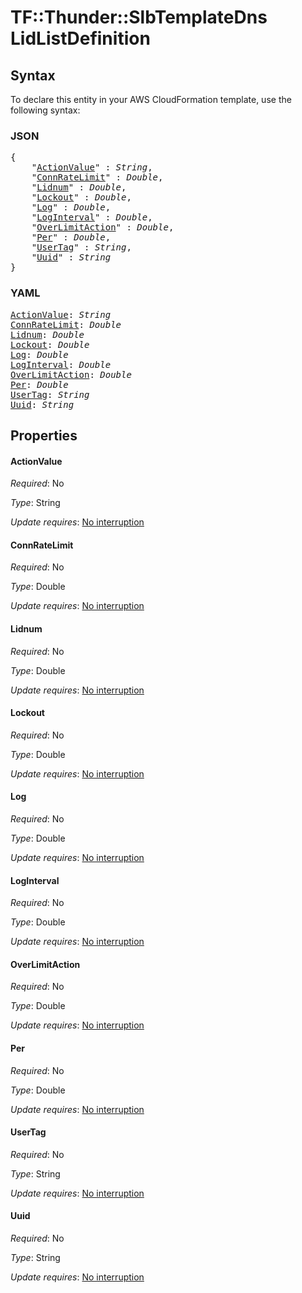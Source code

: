 # TF::Thunder::SlbTemplateDns LidListDefinition

## Syntax

To declare this entity in your AWS CloudFormation template, use the following syntax:

### JSON

<pre>
{
    "<a href="#actionvalue" title="ActionValue">ActionValue</a>" : <i>String</i>,
    "<a href="#connratelimit" title="ConnRateLimit">ConnRateLimit</a>" : <i>Double</i>,
    "<a href="#lidnum" title="Lidnum">Lidnum</a>" : <i>Double</i>,
    "<a href="#lockout" title="Lockout">Lockout</a>" : <i>Double</i>,
    "<a href="#log" title="Log">Log</a>" : <i>Double</i>,
    "<a href="#loginterval" title="LogInterval">LogInterval</a>" : <i>Double</i>,
    "<a href="#overlimitaction" title="OverLimitAction">OverLimitAction</a>" : <i>Double</i>,
    "<a href="#per" title="Per">Per</a>" : <i>Double</i>,
    "<a href="#usertag" title="UserTag">UserTag</a>" : <i>String</i>,
    "<a href="#uuid" title="Uuid">Uuid</a>" : <i>String</i>
}
</pre>

### YAML

<pre>
<a href="#actionvalue" title="ActionValue">ActionValue</a>: <i>String</i>
<a href="#connratelimit" title="ConnRateLimit">ConnRateLimit</a>: <i>Double</i>
<a href="#lidnum" title="Lidnum">Lidnum</a>: <i>Double</i>
<a href="#lockout" title="Lockout">Lockout</a>: <i>Double</i>
<a href="#log" title="Log">Log</a>: <i>Double</i>
<a href="#loginterval" title="LogInterval">LogInterval</a>: <i>Double</i>
<a href="#overlimitaction" title="OverLimitAction">OverLimitAction</a>: <i>Double</i>
<a href="#per" title="Per">Per</a>: <i>Double</i>
<a href="#usertag" title="UserTag">UserTag</a>: <i>String</i>
<a href="#uuid" title="Uuid">Uuid</a>: <i>String</i>
</pre>

## Properties

#### ActionValue

_Required_: No

_Type_: String

_Update requires_: [No interruption](https://docs.aws.amazon.com/AWSCloudFormation/latest/UserGuide/using-cfn-updating-stacks-update-behaviors.html#update-no-interrupt)

#### ConnRateLimit

_Required_: No

_Type_: Double

_Update requires_: [No interruption](https://docs.aws.amazon.com/AWSCloudFormation/latest/UserGuide/using-cfn-updating-stacks-update-behaviors.html#update-no-interrupt)

#### Lidnum

_Required_: No

_Type_: Double

_Update requires_: [No interruption](https://docs.aws.amazon.com/AWSCloudFormation/latest/UserGuide/using-cfn-updating-stacks-update-behaviors.html#update-no-interrupt)

#### Lockout

_Required_: No

_Type_: Double

_Update requires_: [No interruption](https://docs.aws.amazon.com/AWSCloudFormation/latest/UserGuide/using-cfn-updating-stacks-update-behaviors.html#update-no-interrupt)

#### Log

_Required_: No

_Type_: Double

_Update requires_: [No interruption](https://docs.aws.amazon.com/AWSCloudFormation/latest/UserGuide/using-cfn-updating-stacks-update-behaviors.html#update-no-interrupt)

#### LogInterval

_Required_: No

_Type_: Double

_Update requires_: [No interruption](https://docs.aws.amazon.com/AWSCloudFormation/latest/UserGuide/using-cfn-updating-stacks-update-behaviors.html#update-no-interrupt)

#### OverLimitAction

_Required_: No

_Type_: Double

_Update requires_: [No interruption](https://docs.aws.amazon.com/AWSCloudFormation/latest/UserGuide/using-cfn-updating-stacks-update-behaviors.html#update-no-interrupt)

#### Per

_Required_: No

_Type_: Double

_Update requires_: [No interruption](https://docs.aws.amazon.com/AWSCloudFormation/latest/UserGuide/using-cfn-updating-stacks-update-behaviors.html#update-no-interrupt)

#### UserTag

_Required_: No

_Type_: String

_Update requires_: [No interruption](https://docs.aws.amazon.com/AWSCloudFormation/latest/UserGuide/using-cfn-updating-stacks-update-behaviors.html#update-no-interrupt)

#### Uuid

_Required_: No

_Type_: String

_Update requires_: [No interruption](https://docs.aws.amazon.com/AWSCloudFormation/latest/UserGuide/using-cfn-updating-stacks-update-behaviors.html#update-no-interrupt)

